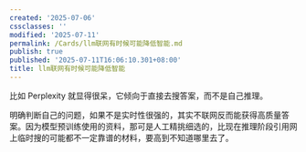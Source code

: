 ```yaml
---
created: '2025-07-06'
cssclasses: ''
modified: '2025-07-11'
permalink: /Cards/llm联网有时候可能降低智能.md
publish: true
published: '2025-07-11T16:06:10.301+08:00'
title: llm联网有时候可能降低智能
---
```

比如 Perplexity 就显得很呆，它倾向于直接去搜答案，而不是自己推理。

明确判断自己的问题，如果不是实时性很强的，其实不联网反而能获得高质量答案。因为模型预训练使用的资料，那可是人工精挑细选的，比现在推理阶段引用网上临时搜的可能都不一定靠谱的材料，要高到不知道哪里去了。
